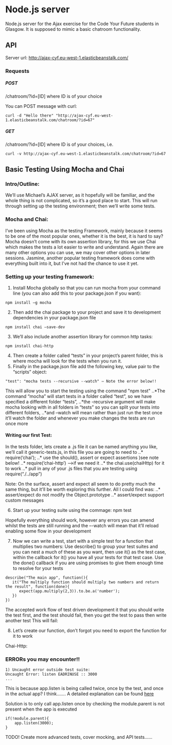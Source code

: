 #  Node.js server
Node.js server for the Ajax exercise for the Code Your Future students in Glasgow. It is supposed to mimic a basic chatroom functionality. 

## API

Server url: http://ajax-cyf.eu-west-1.elasticbeanstalk.com/

### Requests

##### POST 
/chatroom/?id=[ID]
where ID is of your choice

You can POST message with curl:
```
curl -d "Hello there" "http://ajax-cyf.eu-west-1.elasticbeanstalk.com/chatroom/?id=67"
```

##### GET 
/chatroom/?id=[ID]
where ID is of your choices, i.e.
```
curl -v http://ajax-cyf.eu-west-1.elasticbeanstalk.com/chatroom/?id=67
```

## Basic Testing Using Mocha and Chai

### Intro/Outline:
We’ll use Michael’s AJAX server, as it hopefully will be familiar, and the whole thing is not complicated, so it’s a good place to start.
This will run through setting up the testing environment; then we’ll write some tests.

### Mocha and Chai:
I’ve been using Mocha as the testing Framework, mainly because it seems to be one of the most popular ones, whether it is the best, it is hard to say?
Mocha doesn’t come with its own assertion library, for this we use Chai which makes the tests a lot easier to write and understand.  Again there are many other options you can use, we may cover other options in later sessions.
Jasmine, another popular testing framework does come with everything built into it, but I’ve not had the chance to use it yet.

### Setting up your testing framework:
1.	Install Mocha globally so that you can run mocha from your command line (you can also add this to your package.json if you want):
```
npm install –g mocha
```

2.	Then add the chai package to your project and save it to development dependencies in your package.json file
```
npm install chai –save-dev
```

3.	We’ll also include another assertion library for common http tasks:
```
npm install chai-http
```

4.	Then create a folder called “tests” in your project’s parent folder, this is where mocha will look for the tests when you run it.
5.	Finally in the package.json file add the following key, value pair to the “scripts” object:
```
"test": "mocha tests --recursive --watch" – Note the error below!!
```

This will allow you to start the testing using the command "npm test"
..*The command “mocha” will start tests in a folder called “test”, so we have specified a different folder “tests”,
..*the -recursive argument will make mocha looking with in all folders in “tests” so you can split your tests into different folders,
..*and –watch will mean rather than just run the test once it’ll watch the folder and whenever you make changes the tests are run once more

#### Writing our first Test:
In the tests folder, lets create a .js file it can be named anything you like, we’ll call it generic-tests.js, in this file you are going to need to
..* require(‘chai’);
..* use the should(), assert or expect assertions )see note below!
..* require(‘chai-http’) -->if we need it
..* the chai.use(chaiHttp) for it to work
..* pull in any of your .js files that you are testing using require(“./../app”)

Note:  On the surface, assert and expect all seem to do pretty much the same thing, but it'll be worth exploring this further.  All I could find was:
..* assert/expect do not modify the Object.prototype
..* assert/expect support custom messages

6. Start up your testing suite using the commage: npm test

Hopefully everything should work, however any errors you can amend whilst the tests are still running and the –-watch will mean that it’ll reload enabling some flow in your development

7. Now we can write a test, start with a simple test for a function that multiplies two numbers:
Use describe() to group your test suites and you can nest a much of these as you want, then use it() as the test case, within the callback for it() you have all your tests for that test case.  Use the done() callback if you are using promises to give them enough time to resolve for your tests
```
describe("The main app", function(){
   it("The multiply function should multiply two numbers and return the result", function(done){
      expect(app.multiply(2,3)).to.be.a('number');
   })
})
```

The accepted work flow of test driven development it that you should write the test first, and the test should fail, then you get the test to pass then write another test
This will fail:

8. Let’s create our function, don’t forgot you need to export the function for it to work


Chai-Http:

### ERRORs you may encounter!!

```
1) Uncaught error outside test suite:
Uncaught Error: listen EADRINUSE :: 3000
...
```

This is because app.listen is being called twice, once by the test, and once in the actual app?  I think…….
A detailed explanation can be found [here](http://www.marcusoft.net/2015/10/eaddrinuse-when-watching-tests-with-mocha-and-supertest.html)

Solution is to only call app.listen once by checking the module.parent is not present when the app is executed
```
if(!module.parent){
    app.listen(3000);
}
```

TODO! Create more advanced tests, cover mocking, and API tests......